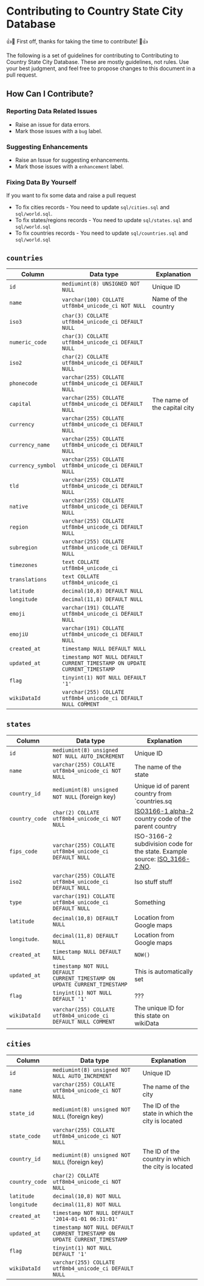 # Contributing to Country State City Database

:+1::tada: First off, thanks for taking the time to contribute! :tada::+1:

The following is a set of guidelines for contributing to Contributing to Country State City Database. These are mostly guidelines, not rules. Use your best judgment, and feel free to propose changes to this document in a pull request.

## How Can I Contribute?

### Reporting Data Related Issues
- Raise an issue for data errors.
- Mark those issues with a `bug` label.

### Suggesting Enhancements
- Raise an Issue for suggesting enhancements.
- Mark those issues with a `enhancement` label.

### Fixing Data By Yourself
If you want to fix some data and raise a pull request
- To fix cities records - You need to update `sql/cities.sql` and `sql/world.sql`.
- To fix states/regions records - You need to update `sql/states.sql` and `sql/world.sql`
- To fix countries records - You need to update `sql/countries.sql` and `sql/world.sql`

## `countries`
| Column           | Data type                                                                  | Explanation                                                    | 
| ----------------- | ------------------------------------------------------------------------- | ---------------------------------------------------- |
| `id`              | `mediumint(8) UNSIGNED NOT NULL`                                          | Unique ID                                            |
| `name`            | `varchar(100) COLLATE utf8mb4_unicode_ci NOT NULL`                        | Name of the country                                  |
| `iso3`            | `char(3) COLLATE utf8mb4_unicode_ci DEFAULT NULL`                         | |  
| `numeric_code`    | `char(3) COLLATE utf8mb4_unicode_ci DEFAULT NULL`                         | |
| `iso2`            | `char(2) COLLATE utf8mb4_unicode_ci DEFAULT NULL`                         | |
| `phonecode`       | `varchar(255) COLLATE utf8mb4_unicode_ci DEFAULT NULL`                    | |  
| `capital`         | `varchar(255) COLLATE utf8mb4_unicode_ci DEFAULT NULL`                    | The name of the capital city                         |
| `currency`        | `varchar(255) COLLATE utf8mb4_unicode_ci DEFAULT NULL`                    | | 
| `currency_name`   | `varchar(255) COLLATE utf8mb4_unicode_ci DEFAULT NULL`                    | |
| `currency_symbol` | `varchar(255) COLLATE utf8mb4_unicode_ci DEFAULT NULL`                    | |
| `tld`             | `varchar(255) COLLATE utf8mb4_unicode_ci DEFAULT NULL`                    | |  
| `native`          | `varchar(255) COLLATE utf8mb4_unicode_ci DEFAULT NULL`                    | |
| `region`          | `varchar(255) COLLATE utf8mb4_unicode_ci DEFAULT NULL`                    | |
| `subregion`       | `varchar(255) COLLATE utf8mb4_unicode_ci DEFAULT NULL`                    | |
| `timezones`       | `text COLLATE utf8mb4_unicode_ci`                                         | |
| `translations`    | `text COLLATE utf8mb4_unicode_ci`                                         | |
| `latitude`        | `decimal(10,8) DEFAULT NULL`                                              | | 
| `longitude`       | `decimal(11,8) DEFAULT NULL`                                              | |
| `emoji`           | `varchar(191) COLLATE utf8mb4_unicode_ci DEFAULT NULL`                    | |
| `emojiU`          | `varchar(191) COLLATE utf8mb4_unicode_ci DEFAULT NULL`                    | |
| `created_at`      | `timestamp NULL DEFAULT NULL`                                             | |
| `updated_at`      | `timestamp NOT NULL DEFAULT CURRENT_TIMESTAMP ON UPDATE CURRENT_TIMESTAMP` | |
| `flag`            | `tinyint(1) NOT NULL DEFAULT '1'`                                         | |
| `wikiDataId`      | `varchar(255) COLLATE utf8mb4_unicode_ci DEFAULT NULL COMMENT`            | |

## `states`
| Column          | Data type                                                                  | Explanation                                           | 
| --------------- | -------------------------------------------------------------------------- | ----------------------------------------------------- |
| `id`            | `mediumint(8) unsigned NOT NULL AUTO_INCREMENT`                            | Unique ID                                             |
| `name`          | `varchar(255) COLLATE utf8mb4_unicode_ci NOT NULL`                         | The name of the state                                 |
| `country_id`    | `mediumint(8) unsigned NOT NULL` (foreign key)                             | Unique id of parent country from `countries.sq        |
| `country_code`  | `char(2) COLLATE utf8mb4_unicode_ci NOT NULL`                              | [ISO3166-1 alpha-2](https://en.wikipedia.org/wiki/ISO_3166-1_alpha-2) country code of the parent country | 
| `fips_code`     | `varchar(255) COLLATE utf8mb4_unicode_ci DEFAULT NULL`                     |  ISO-3166-2 subdivision code for the state. Example source: [ISO_3166-2:NO](https://www.iso.org/sites/outage/#iso:code:3166:NO). |
| `iso2`          | `varchar(255) COLLATE utf8mb4_unicode_ci DEFAULT NULL`                     | Iso stuff stuff |
|  `type`         | `varchar(191) COLLATE utf8mb4_unicode_ci DEFAULT NULL`                     | Something |
| `latitude`      |`decimal(10,8) DEFAULT NULL`                                                | Location from Google maps                             |
| `longitude`.    | `decimal(11,8) DEFAULT NULL`                                               | Location from Google maps                             |
| `created_at`    | `timestamp NULL DEFAULT NULL`                                              | `NOW()`                                               |
| `updated_at`    | `timestamp NOT NULL DEFAULT CURRENT_TIMESTAMP ON UPDATE CURRENT_TIMESTAMP` | This is automatically set                             |
| `flag`          | `tinyint(1) NOT NULL DEFAULT '1'`                                          | ??? |
| `wikiDataId`    |`varchar(255) COLLATE utf8mb4_unicode_ci DEFAULT NULL COMMENT `             | The unique ID for this state on wikiData              |


## `cities`
| Column          | Data type                                                                  | Explanation                                           | 
| --------------- | -------------------------------------------------------------------------- | ----------------------------------------------------- |
| `id`            | `mediumint(8) unsigned NOT NULL AUTO_INCREMENT`                            | Unique ID                                             |
| `name`          | `varchar(255) COLLATE utf8mb4_unicode_ci NOT NULL`                         | The name of the city                                  |
| `state_id`      | `mediumint(8) unsigned NOT NULL` (foreign key)                             | The ID of the state in which the city is located      |
| `state_code`    | `varchar(255) COLLATE utf8mb4_unicode_ci NOT NULL`                         | |
| `country_id`    | `mediumint(8) unsigned NOT NULL` (foreign key)                             | The ID of the country in which the city is located    |
| `country_code`  | `char(2) COLLATE utf8mb4_unicode_ci NOT NULL`                              | |
| `latitude`      | `decimal(10,8) NOT NULL`                                                   | |
| `longitude`     | `decimal(11,8) NOT NULL`                                                   | |
| `created_at`    | `timestamp NOT NULL DEFAULT '2014-01-01 06:31:01'`                         | |
| `updated_at`    | `timestamp NOT NULL DEFAULT CURRENT_TIMESTAMP ON UPDATE CURRENT_TIMESTAMP` | |
| `flag`          | `tinyint(1) NOT NULL DEFAULT '1'`                                          | |
| `wikiDataId`    | `varchar(255) COLLATE utf8mb4_unicode_ci DEFAULT NULL`                     | |

